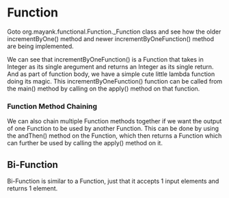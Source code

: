 # Function
Goto org.mayank.functional.Function._Function class and see how the older incrementByOne() method and newer incrementByOneFunction() method are being implemented.

We can see that incrementByOneFunction() is a Function that takes in Integer as its single aregument and returns an Integer as its single return. And as part of function body, we have a simple cute little lambda function doing its magic.
This incrementByOneFunction() function can be called from the main() method by calling on the apply() method on that function.

### Function Method Chaining
We can also chain multiple Function methods together if we want the output of one Function to be used by another Function.
This can be done by using the andThen() method on the Function, which then returns a Function which can further be used by calling the apply() method on it.

## Bi-Function
Bi-Function is similar to a Function, just that it accepts 1 input elements and returns 1 element.